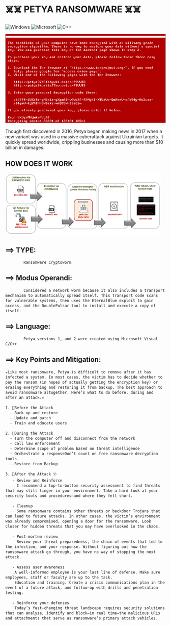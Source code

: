 # ☠️☠️ PETYA RANSOMWARE ☠️☠️ 
![Windows](https://img.shields.io/badge/Windows-0078D6?style=for-the-badge&logo=windows&logoColor=white) ![Microsoft](https://img.shields.io/badge/Microsoft-0078D4?style=for-the-badge&logo=microsoft&logoColor=white) ![C++](https://img.shields.io/badge/c++-%2300599C.svg?style=for-the-badge&logo=c%2B%2B&logoColor=white)

![This is an image](petya.png)

Though first discovered in 2016, Petya began making news in 2017 when a new variant was used in a massive cyberattack against Ukrainian targets. It quickly spread worldwide, crippling businesses and causing more than $10 billion in damages.

## HOW DOES IT WORK
![This is an image](petya2.png)

## ==> TYPE:           
            Ransomware Cryptoworm 

## ==> Modus Operandi:  
            Considered a network worm because it also includes a transport mechanism to automatically spread itself. This transport code scans for vulnerable systems, then uses the EternalBlue exploit to gain access, and the DoublePulsar tool to install and execute a copy of itself.

## ==> Language:        
            Petya versions 1, and 2 were created using Microsoft Visual C/C++
            
## ==> Key Points and Mitigation:
```
☣️Like most ransomware, Petya is difficult to remove after it has infected a system. In most cases, the victim has to decide whether to pay the ransom (in hopes of actually getting the encryption key) or erasing everything and restoring it from backup. The best approach to avoid ransomware altogether. Here’s what to do before, during and after an attack.☣️

1. 💉Before the Attack
  - Back up and restore
  - Update and patch
  - Train and educate users
  
2. 💊During the Attack
  - Turn the computer off and disconnect from the network
  - Call law enforcement
  - Determine scope of problem based on threat intelligence
  - Orchestrate a responseDon’t count on free ransomware decryption tools
  - Restore from Backup
  
3. 💊After the Attack 🩺
   - Review and Reinforce
     I recommend a top-to-bottom security assessment to find threats that may still linger in your environment. Take a hard look at your security tools and procedures—and where they fell short.

   - Cleanup
     Some ransomware contains other threats or backdoor Trojans that can lead to future attacks. In other cases, the victim’s environment was already compromised, opening a door for the ransomware. Look closer for hidden threats that you may have overlooked in the chaos.
    
   - Post-mortem review
     Review your threat preparedness, the chain of events that led to the infection, and your response. Without figuring out how the ransomware attack go through, you have no way of stopping the next attack.
     
   - Assess user awareness
    A well-informed employee is your last line of defense. Make sure employees, staff or faculty are up to the task.
    Education and training. Create a crisis communications plan in the event of a future attack, and follow-up with drills and penetration testing.
    
   - Reinforce your defenses
    Today’s fast-changing threat landscape requires security solutions that can analyze, identify and block—in real time—the malicious URLs and attachments that serve as ransomware’s primary attack vehicles.

```

